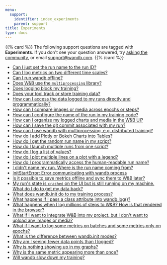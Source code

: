 ```yaml
---
menu:
  support:
    identifier: index_experiments
    parent: support
title: Experiments
type: docs
---
```


{{% card %}}
The following support questions are tagged with <b>Experiments</b>. If you don't see 
your question answered, try [asking the community](https://community.wandb.ai/), 
or email [support@wandb.com](mailto:support@wandb.com).
{{% /card %}}

- [Can I just set the run name to the run ID?](just_set_run_name_run_id.md)
- [Can I log metrics on two different time scales?](log_metrics_two_different_time_scales_example_log_training.md)
- [Can I run wandb offline?](run_wandb_offline.md)
- [Does W&B use the `multiprocessing` library?](multiprocessing_library.md)
- [Does logging block my training?](logging_block_training.md)
- [Does your tool track or store training data?](tool_track_store_training_data.md)
- [How can I access the data logged to my runs directly and programmatically?](access_data_logged_runs_directly_programmatically.md)
- [How can I compare images or media across epochs or steps?](compare_images_media_across_epochs_steps.md)
- [How can I configure the name of the run in my training code?](configure_name_run_training_code.md)
- [How can I organize my logged charts and media in the W&B UI?](organize_logged_charts_media_wb_ui.md)
- [How can I save the git commit associated with my run?](save_git_commit_associated_run.md)
- [How can I use wandb with multiprocessing, e.g. distributed training?](multiprocessing_eg_distributed_training.md)
- [How do I add Plotly or Bokeh Charts into Tables?](add_plotlybokeh_charts_tables.md)
- [How do I get the random run name in my script?](random_run_name_script.md)
- [How do I launch multiple runs from one script?](launch_multiple_runs_one_script.md)
- [How do I log a list of values?](log_list_values.md)
- [How do I plot multiple lines on a plot with a legend?](plot_multiple_lines_plot_legend.md)
- [How do I programmatically access the human-readable run name?](programmatically_access_humanreadable_run_name.md)
- [I didn't name my run. Where is the run name coming from?](didnt_name_run_run_name_coming.md)
- [InitStartError: Error communicating with wandb process](initstarterror_error_communicating_wandb_process.md)
- [Is it possible to save metrics offline and sync them to W&B later?](save_metrics_offline_sync_them_wb_later.md)
- [My run's state is `crashed` on the UI but is still running on my machine. What do I do to get my data back?](runs_state_crashed_ui_running_machine_get_data.md)
- [What does wandb.init do to my training process?](wandbinit_training_process.md)
- [What happens if I pass a class attribute into wandb.log()?](pass_class_attribute_wandblog.md)
- [What happens when I log millions of steps to W&B? How is that rendered in the browser?](log_millions_steps_wb_rendered_browser.md)
- [What if I want to integrate W&B into my project, but I don't want to upload any images or media?](integrate_wb_project_dont_upload_any_images_media.md)
- [What if I want to log some metrics on batches and some metrics only on epochs?](log_metrics_batches_some_metrics_epochs.md)
- [What is the difference between wandb.init modes?](difference_wandbinit_modes.md)
- [Why am I seeing fewer data points than I logged?](seeing_fewer_data_points_logged.md)
- [Why is nothing showing up in my graphs?](graphs_nothing_showing.md)
- [Why is the same metric appearing more than once?](same_metric_appearing_more.md)
- [Will wandb slow down my training?](slow_training.md)